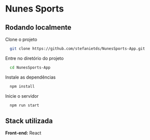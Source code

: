# Nunes Sports

## Rodando localmente

Clone o projeto

```bash
  git clone https://github.com/stefanietds/NunesSports-App.git
```

Entre no diretório do projeto

```bash
  cd NunesSports-App
```

Instale as dependências

```bash
  npm install
```

Inicie o servidor

```bash
  npm run start
```


## Stack utilizada

**Front-end:** React



